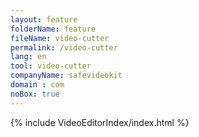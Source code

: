 ```yaml
---
layout: feature
folderName: feature
fileName: video-cutter
permalink: /video-cutter
lang: en
tool: video-cutter
companyName: safevideokit
domain : com
noBox: true
---
```


{% include VideoEditorIndex/index.html %}

   